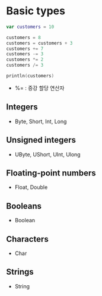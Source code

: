 # Basic types
```kotlin
var customers = 10

customers = 8
customers = customers + 3
customers += 7
customers -= 3
customers *= 2
customers /= 3

println(customers)
```

- %= : 증강 할당 연산자

## Integers

- Byte, Short, Int, Long

## Unsigned integers

- UByte, UShort, UInt, Ulong

## Floating-point numbers

- Float, Double

## Booleans

- Boolean

## Characters

- Char

## Strings

- String
